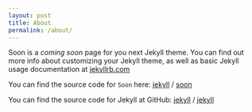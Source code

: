 ```yaml
---
layout: post
title: About
permalink: /about/
---
```


Soon is a *coming soon* page for you next Jekyll theme. You can find out more info about customizing your Jekyll theme, as well as basic Jekyll usage documentation at [jekyllrb.com](https://jekyllrb.com/)

You can find the source code for `Soon` here:
[jekyll][jekyll-organization] /
[soon](https://github.com/YJPL/soon)

You can find the source code for Jekyll at GitHub:
[jekyll][jekyll-organization] /
[jekyll](https://github.com/jekyll/jekyll)


[jekyll-organization]: https://github.com/jekyll
